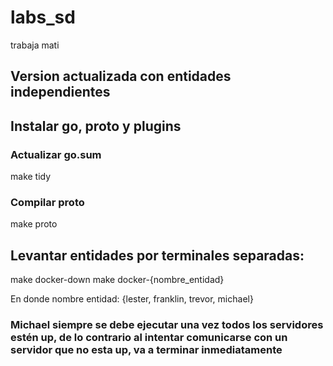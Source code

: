 # labs_sd
trabaja mati

## Version actualizada con entidades independientes

## Instalar go, proto y plugins

### Actualizar go.sum
make tidy

### Compilar proto
make proto

## Levantar entidades por terminales separadas:
make docker-down
make docker-{nombre_entidad}

En donde nombre entidad: {lester, franklin, trevor, michael}

### Michael siempre se debe ejecutar una vez todos los servidores estén up, de lo contrario al intentar comunicarse con un servidor que no esta up, va a terminar inmediatamente